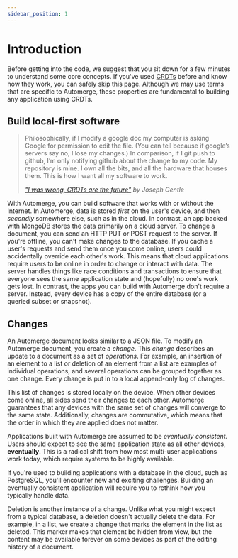 ```yaml
---
sidebar_position: 1
---
```


# Introduction

Before getting into the code, we suggest that you sit down for a few minutes to understand some core concepts. If you've used [CRDTs](https://crdt.tech/) before and know how they work, you can safely skip this page. Although we may use terms that are specific to Automerge, these properties are fundamental to building any application using CRDTs.  

## Build local-first software

> Philosophically, if I modify a google doc my computer is asking Google for permission to edit the file. (You can tell because if google’s servers say no, I lose my changes.) In comparison, if I git push to github, I’m only notifying github about the change to my code. My repository is mine. I own all the bits, and all the hardware that houses them. This is how I want all my software to work.
>
> *["I was wrong, CRDTs are the future"](https://josephg.com/blog/crdts-are-the-future/) by Joseph Gentle*

With Automerge, you can build software that works with or without the Internet. In Automerge, data is stored *first* on the user's device, and then *secondly* somewhere else, such as in the cloud. In contrast, an app backed with MongoDB stores the data primarily on a cloud server. To change a document, you can send an HTTP PUT or POST request to the server. If you're offline, you can't make changes to the database. If you cache a user's requests and send them once you come online, users could accidentally override each other's work. This means that cloud applications require users to be online in order to change or interact with data. The server handles things like race conditions and transactions to ensure that everyone sees the same application state and (hopefully) no one's work gets lost. In contrast, the apps you can build with Automerge don't require a server. Instead, every device has a copy of the entire database (or a queried subset or snapshot). 

## Changes

An Automerge document looks similar to a JSON file. To modify an Automerge document, you create a *change*. This *change* describes an update to a document as a set of *operations*. For example, an insertion of an element to a list or deletion of an element from a list are examples of individual operations, and several operations can be grouped together as one change. Every change is put in to a local append-only log of changes. 

This list of changes is stored locally on the device. When other devices come online, all sides send their changes to each other. Automerge guarantees that any devices with the same set of changes will converge to the same state. Additionally, changes are commutative, which means that the order in which they are applied does not matter.

Applications built with Automerge are assumed to be *eventually consistent.* Users should expect to see the same application state as all other devices, **eventually**. This is a radical shift from how most multi-user applications work today, which require systems to be highly available. 

If you're used to building applications with a database in the cloud, such as PostgreSQL, you'll encounter new and exciting challenges. Building an eventually consistent application will require you to rethink how you typically handle data.

Deletion is another instance of a change. Unlike what you might expect from a typical database, a deletion doesn't actually delete the data. For example, in a list, we create a change that marks the element in the list as deleted. This marker makes that element be hidden from view, but the content may be available forever on some devices as part of the editing history of a document. 
